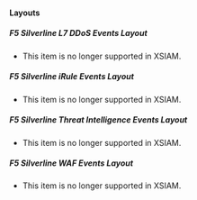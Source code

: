 
#### Layouts
##### F5 Silverline L7 DDoS Events Layout
- This item is no longer supported in XSIAM.
##### F5 Silverline iRule Events Layout
- This item is no longer supported in XSIAM.
##### F5 Silverline Threat Intelligence Events Layout
- This item is no longer supported in XSIAM.
##### F5 Silverline WAF Events Layout
- This item is no longer supported in XSIAM.
